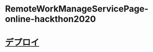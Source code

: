 # RemoteWorkManageServicePage-online-hackthon2020

# [デプロイ](https://soray677.github.io/RemoteWorkManageServicePage-online-hackthon2020/)